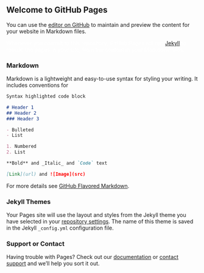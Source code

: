 ## Welcome to GitHub Pages

You can use the [editor on GitHub](https://github.com/hmottestad/einnsyn-oppgaver/edit/master/README.md) to maintain and preview the content for your website in Markdown files.

<span style="color:white">Whenever you commit to this repository, GitHub Pages will run [Jekyll](https://jekyllrb.com/) to rebuild the pages in your site, from the content in your Markdown files.</span>

### Markdown

Markdown is a lightweight and easy-to-use syntax for styling your writing. It includes conventions for

```markdown
Syntax highlighted code block

# Header 1
## Header 2
### Header 3

- Bulleted
- List

1. Numbered
2. List

**Bold** and _Italic_ and `Code` text

[Link](url) and ![Image](src)
```

For more details see [GitHub Flavored Markdown](https://guides.github.com/features/mastering-markdown/).

### Jekyll Themes

Your Pages site will use the layout and styles from the Jekyll theme you have selected in your [repository settings](https://github.com/hmottestad/einnsyn-oppgaver/settings). The name of this theme is saved in the Jekyll `_config.yml` configuration file.

### Support or Contact

Having trouble with Pages? Check out our [documentation](https://help.github.com/categories/github-pages-basics/) or [contact support](https://github.com/contact) and we’ll help you sort it out.
